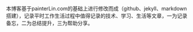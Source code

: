 本博客基于painterLin.com的基础上进行修改而成（github、jekyll、markdown搭建），记录平时工作生活过程中值得记录的技术、学习、生活等文章，一为记录备忘，二为总结提升，三为帮助分享。
